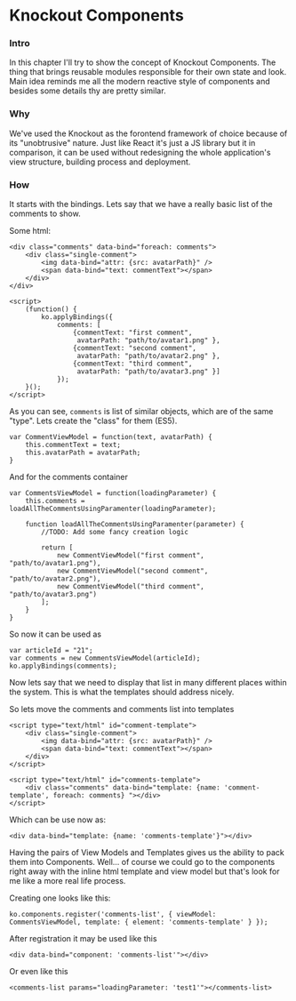 # Knockout Components

### Intro

In this chapter I'll try to show the concept of Knockout Components. The thing that brings reusable modules responsible for their own state and look. Main idea reminds me all the modern reactive style of components and besides some details thy are pretty similar.

### Why

We've used the Knockout as the forontend framework of choice because of its "unobtrusive" nature. Just like React it's just a JS library but it in comparison, it can be used without redesigning the whole application's view structure, building process and deployment. 

### How

It starts with the bindings. Lets say that we have a really basic list of the comments to show.

Some html:

```
<div class="comments" data-bind="foreach: comments">
	<div class="single-comment">
		<img data-bind="attr: {src: avatarPath}" />
		<span data-bind="text: commentText"></span>
	</div>
</div>

<script>
	(function() {
		ko.applyBindings({
			comments: [
				{commentText: "first comment",
				 avatarPath: "path/to/avatar1.png" },
				{commentText: "second comment",
				 avatarPath: "path/to/avatar2.png" },
				{commentText: "third comment",
				 avatarPath: "path/to/avatar3.png" }]
			});
	}();
</script>
```

As you can see, `comments` is list of similar objects, which are of the same "type". Lets create the "class" for them (ES5).

```
var CommentViewModel = function(text, avatarPath) {
	this.commentText = text;
	this.avatarPath = avatarPath;
}
```

And for the comments container

```
var CommentsViewModel = function(loadingParameter) {
	this.comments = loadAllTheCommentsUsingParamenter(loadingParameter);
	
	function loadAllTheCommentsUsingParamenter(parameter) {	
		//TODO: Add some fancy creation logic
		
		return [
			new CommentViewModel("first comment", "path/to/avatar1.png"),
			new CommentViewModel("second comment", "path/to/avatar2.png"),
			new CommentViewModel("third comment", "path/to/avatar3.png")
		];
	}
}
```

So now it can be used as

```
var articleId = "21";
var comments = new CommentsViewModel(articleId);
ko.applyBindings(comments);
```

Now lets say that we need to display that list in many different places within the system. This is what the templates should address nicely.

So lets move the comments and comments list into templates

```
<script type="text/html" id="comment-template">
   	<div class="single-comment">
		<img data-bind="attr: {src: avatarPath}" />
		<span data-bind="text: commentText"></span>
	</div>
</script>

<script type="text/html" id="comments-template">
    <div class="comments" data-bind="template: {name: 'comment-template', foreach: comments} "></div>
</script>
```

Which can be use now as:
```
<div data-bind="template: {name: 'comments-template'}"></div>
```

Having the pairs of View Models and Templates gives us the ability to pack them into Components. Well... of course we could go to the components right away with the inline html template and view model but that's look for me like a more real life process. 

Creating one looks like this:

```
ko.components.register('comments-list', { viewModel: CommentsViewModel, template: { element: 'comments-template' } });
```

After registration it may be used like this

```
<div data-bind="component: 'comments-list'"></div>
```

Or even like this

```
<comments-list params="loadingParameter: 'test1'"></comments-list>
```
